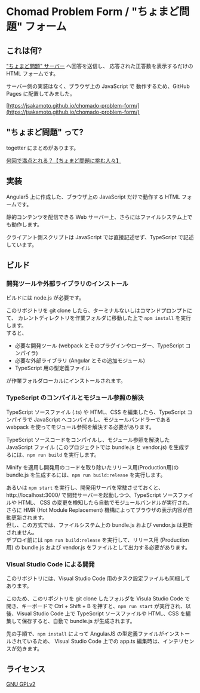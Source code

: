 # Chomad Problem Form / "ちょまど問題" フォーム

## これは何?

["ちょまど問題" サーバー](https://chomado-problem-server.azurewebsites.net/)
へ回答を送信し、 応答された正答数を表示するだけの HTML フォームです。

サーバー側の実装はなく、ブラウザ上の JavaScript で 動作するため、GitHub Pages に配置してみました。

[https://jsakamoto.github.io/chomado-problem-form/](https://jsakamoto.github.io/chomado-problem-form/)

## "ちょまど問題" って?

togetter にまとめがあります。

[何回で満点とれる？【ちょまど問題に挑む人々】](http://togetter.com/li/682030)

## 実装

Angular5 上に作成した、ブラウザ上の JavaScript だけで動作する HTML フォームです。

静的コンテンツを配信できる Web サーバー上、さらにはファイルシステム上でも動作します。

クライアント側スクリプトは JavaScript では直接記述せず、TypeScript で記述しています。

## ビルド

### 開発ツールや外部ライブラリのインストール

ビルドには node.js が必要です。

このリポジトリを git clone したら、ターミナルないしはコマンドプロンプトにて、
カレントディレクトリを作業フォルダに移動した上で ```npm install``` を実行します。  
すると、

- 必要な開発ツール (webpack とそのプラグインやローダー、TypeScript コンパイラ) 
- 必要な外部ライブラリ (Angular とその追加モジュール)
- TypeScript 用の型定義ファイル

が作業フォルダローカルにインストールされます。

### TypeScript のコンパイルとモジュール参照の解決

TypeScript ソースファイル (.ts) や HTML、CSS を編集したら、TypeScript コンパイラで JavaScript へコンパイルし、モジュールバンドラーである webpack を使ってモジュール参照を解決する必要があります。

TypeScript ソースコードをコンパイルし、モジュール参照を解決した JavaScript ファイル (このプロジェクトでは bundle.js と vendor.js) を生成するには、`npm run build` を実行します。

Minify を適用し開発用のコードを取り除いたリリース用(Production用)の bundle.js を生成するには、`npm run build:release` を実行します。

あるいは `npm start` を実行し、開発用サーバを常駐させておくと、
http://localhost:3000/ で開発サーバーを起動しつつ、TypeScript ソースファイルや HTML、 CSS の変更を検知したら自動でモジュールバンドルが実行され、さらに HMR (Hot Module Replacement) 機構によってブラウザの表示内容が自動更新されます。  
但し、この方式では、ファイルシステム上の bundle.js および vendor.js は更新されません。  
デプロイ前には `npm run build:release` を実行して、リリース用 (Production用) の bundle.js および vendor.js をファイルとして出力する必要があります。

### Visual Studio Code による開発

このリポジトリには、Visual Studio Code 用のタスク設定ファイルも同梱してあります。

このため、このリポジトリを git clone したフォルダを Visula Studio Code で開き、キーボードで Ctrl + Shift + B を押すと、`npm run start` が実行され、以後、Visual Studio Code 上で TypeScript ソースファイルや HTML、CSS を編集して保存すると、自動で bundle.js が生成されます。

先の手順で、`npm install` によって AngularJS の型定義ファイルがインストールされているため、
Visual Studio Code 上での app.ts 編集時は、インテリセンスが効きます。

## ライセンス

[GNU GPLv2](LICENSE)